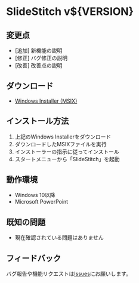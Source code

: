 # SlideStitch v${VERSION}

## 変更点

- [追加] 新機能の説明
- [修正] バグ修正の説明
- [改善] 改善点の説明

## ダウンロード

- [Windows Installer (MSIX)](${DOWNLOAD_URL})

## インストール方法

1. 上記のWindows Installerをダウンロード
2. ダウンロードしたMSIXファイルを実行
3. インストーラーの指示に従ってインストール
4. スタートメニューから「SlideStitch」を起動

## 動作環境

- Windows 10以降
- Microsoft PowerPoint

## 既知の問題

- 現在確認されている問題はありません

## フィードバック

バグ報告や機能リクエストは[Issues](https://github.com/shizuya-aishima/slidestitch/issues)にお願いします。 